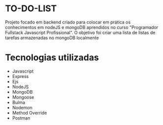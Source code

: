 # TO-DO-LIST

Projeto focado em backend criado para colocar em prática os conhecimentos em nodeJS e mongoDB aprendidos no curso "Programador Fullstack Javascript Profissional".
O objetivo foi criar uma lista de listas de tarefas armazenadas no mongoDB localmente

# Tecnologias utilizadas

- Javascript
- Express
- Ejs
- NodeJS
- MongoDB
- Mongoose
- Bulma
- Nodemon
- Method Override
- Postman
